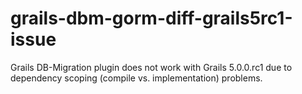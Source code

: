 # grails-dbm-gorm-diff-grails5rc1-issue

Grails DB-Migration plugin does not work with Grails 5.0.0.rc1 due to dependency scoping (compile vs. implementation) problems.

